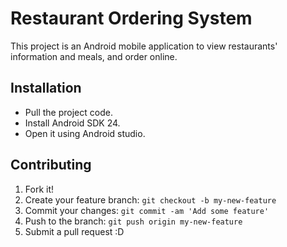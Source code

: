 # Restaurant Ordering System

This project is an Android mobile application to view restaurants' information and meals, and order online.

## Installation

- Pull the project code.
- Install Android SDK 24.
- Open it using Android studio.

## Contributing

1. Fork it!
2. Create your feature branch: `git checkout -b my-new-feature`
3. Commit your changes: `git commit -am 'Add some feature'`
4. Push to the branch: `git push origin my-new-feature`
5. Submit a pull request :D
